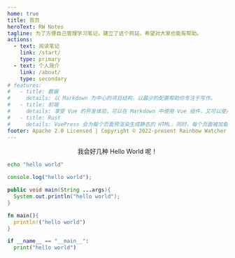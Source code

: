 ```yaml
---
home: true
title: 首页
heroText: RW Notes
tagline: 为了方便自己管理学习笔记，建立了这个网站，希望对大家也能有帮助。
actions:
  - text: 阅读笔记
    link: /start/
    type: primary
  - text: 个人简介
    link: /about/
    type: secondary
# features:
#   - title: 数据
#     details: 以 Markdown 为中心的项目结构，以最少的配置帮助你专注于写作。
#   - title: 前端
#     details: 享受 Vue 的开发体验，可以在 Markdown 中使用 Vue 组件，又可以使用 Vue 来开发自定义主题。
#   - title: Rust
#     details: VuePress 会为每个页面预渲染生成静态的 HTML，同时，每个页面被加载的时候，将作为 SPA 运行。
footer: Apache 2.0 Licensed | Copyright © 2022-present Rainbow Watcher
---
```


<center>我会好几种 Hello World 呢！</center>

<CodeGroup>
<CodeGroupItem title="bash">

```bash
echo "hello world"
```

</CodeGroupItem>

<CodeGroupItem title="js" active>

```js
console.log("hello world");
```

</CodeGroupItem>

<CodeGroupItem title="java">

```java
public void main(String ...args){
  System.out.println("hello world");
}
```

</CodeGroupItem>

<CodeGroupItem title="rust">

```rust
fn main(){
  println!("hello world")
}
```

</CodeGroupItem>

<CodeGroupItem title="python">

```python
if __name__ == "__main__":
  print("hello world")
```

</CodeGroupItem>
</CodeGroup>
